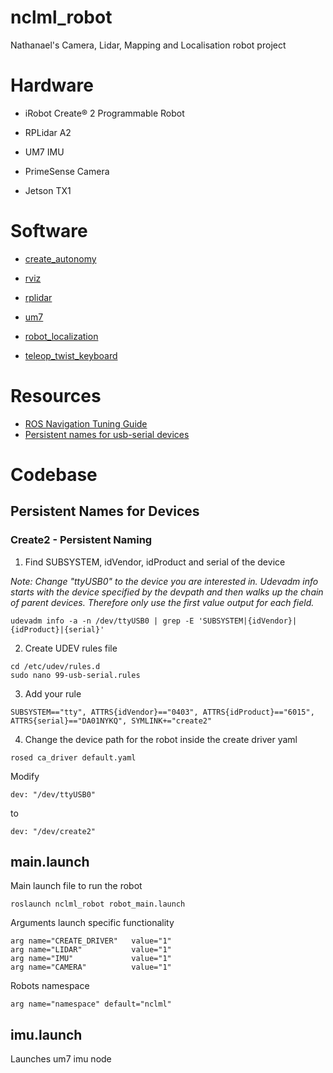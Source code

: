 # nclml_robot
Nathanael's Camera, Lidar, Mapping and Localisation robot project

# Hardware
* iRobot Create® 2 Programmable Robot

* RPLidar A2

* UM7 IMU

* PrimeSense Camera

* Jetson TX1

# Software
* [create_autonomy](http://wiki.ros.org/create_autonomy)

* [rviz](http://wiki.ros.org/rviz)

* [rplidar](http://wiki.ros.org/rplidar)

* [um7](http://wiki.ros.org/um7)

* [robot_localization](http://wiki.ros.org/robot_localization)

* [teleop_twist_keyboard](http://wiki.ros.org/teleop_twist_keyboard)

# Resources
* [ROS Navigation Tuning Guide](http://kaiyuzheng.me/documents/navguide.pdf)
* [Persistent names for usb-serial devices](http://hintshop.ludvig.co.nz/show/persistent-names-usb-serial-devices/)

# Codebase

## Persistent Names for Devices
### Create2 - Persistent Naming
1. Find SUBSYSTEM, idVendor, idProduct and serial of the device 

*Note: Change "ttyUSB0" to the device you are interested in. Udevadm info starts with the device specified by the devpath and then walks up the chain of parent devices. Therefore only use the first value output for each field.*
```
udevadm info -a -n /dev/ttyUSB0 | grep -E 'SUBSYSTEM|{idVendor}|{idProduct}|{serial}'
```
2. Create UDEV rules file
```
cd /etc/udev/rules.d
sudo nano 99-usb-serial.rules
```
3. Add your rule
```
SUBSYSTEM=="tty", ATTRS{idVendor}=="0403", ATTRS{idProduct}=="6015", ATTRS{serial}=="DA01NYKQ", SYMLINK+="create2"
```
4. Change the device path for the robot inside the create driver yaml
```
rosed ca_driver default.yaml 
```
Modify
```
dev: "/dev/ttyUSB0"
```
to
```
dev: "/dev/create2"
```

## main.launch
Main launch file to run the robot
```
roslaunch nclml_robot robot_main.launch  
```
Arguments launch specific functionality
```
arg name="CREATE_DRIVER"   value="1"
arg name="LIDAR"           value="1"
arg name="IMU"             value="1"
arg name="CAMERA"          value="1"
```
Robots namespace
```
arg name="namespace" default="nclml"
```

## imu.launch
Launches um7 imu node
